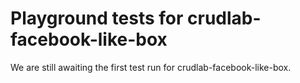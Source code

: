 # Playground tests for crudlab-facebook-like-box
We are still awaiting the first test run for crudlab-facebook-like-box.
